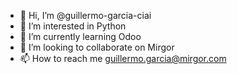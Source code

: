 - 👋 Hi, I’m @guillermo-garcia-ciai
- 👀 I’m interested in Python 
- 🌱 I’m currently learning Odoo
- 💞️ I’m looking to collaborate on Mirgor
- 📫 How to reach me guillermo.garcia@mirgor.com

<!---
guillermo-garcia-ciai/guillermo-garcia-ciai is a ✨ special ✨ repository because its `README.md` (this file) appears on your GitHub profile.
You can click the Preview link to take a look at your changes.
--->
